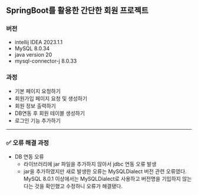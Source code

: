 ## SpringBoot를 활용한 간단한 회원 프로젝트
### 버전
- intellij IDEA 2023.1.1
- MySQL 8.0.34
- java version 20
- mysql-connector-j 8.0.33
### 과정
- 기본 페이지 요청하기
- 회원가입 페이지 요청 및 생성하기
- 회원 정보 출력하기
- DB연동 후 회원 테이블 생성하기
- 로그인 기능 추가하기


-----
### ✅ 오류 해결 과정
- DB 연동 오류
  - 라이브러리에 jar 파일을 추가하지 않아서 jdbc 연동 오류 발생
  - jar을 추가하였지만 새로 발생한 오류는 MySQLDialect 버전 관련 오류였다. MySQL 8.0.1 이상에서는 MySQLDialect로 사용하고 버전명을 기입하지 않는다는 것을 확인했고 수정하니 오류가 해결됐다.